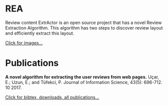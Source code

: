 # REA
Review content ExtrActor is an open source project that has a novel Review Extraction Algorithm. This algorithm has two steps to discover review layout and efficiently extract this layout.


<a href="https://www.e-adys.com/rea/" target="_blank">Click for images...</a>

# Publications
<b>A novel algorithm for extracting the user reviews from web pages.</b> Uçar, E.; Uzun, E.; and Tüfekci, P. Journal of Information Science, 43(5): 696-712. 10 2017. 

<a href="https://www.e-adys.com/yayinlar/" target="_blank">Click for bibtex, downloads, all publications...</a>
